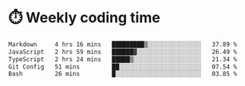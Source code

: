 
# :stopwatch: Weekly coding time
<!--START_SECTION:waka-->

```txt
Markdown     4 hrs 16 mins   █████████▒░░░░░░░░░░░░░░░   37.89 %
JavaScript   2 hrs 59 mins   ██████▓░░░░░░░░░░░░░░░░░░   26.49 %
TypeScript   2 hrs 24 mins   █████▒░░░░░░░░░░░░░░░░░░░   21.34 %
Git Config   51 mins         ██░░░░░░░░░░░░░░░░░░░░░░░   07.54 %
Bash         26 mins         █░░░░░░░░░░░░░░░░░░░░░░░░   03.85 %
```

<!--END_SECTION:waka-->


<!-- <p> <img src="https://github-readme-stats.vercel.app/api?username=cozgerest&show_icons=true&hide_border=false" />  </p> -->

